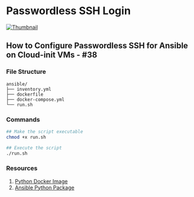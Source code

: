 # Passwordless SSH Login

[![Thumbnail](https://img.youtube.com/vi/YKYw89VaFmU/maxresdefault.jpg)](https://www.youtube.com/watch?v=YKYw89VaFmU)

## How to Configure Passwordless SSH for Ansible on Cloud-init VMs - #38

### File Structure

```text
ansible/
├── inventory.yml
├── dockerfile
├── docker-compose.yml
└── run.sh
```

### Commands

```bash
## Make the script executable
chmod +x run.sh

## Execute the script
./run.sh
```

### Resources
1. [Python Docker Image](https://hub.docker.com/_/python)
2. [Ansible Python Package](https://pypi.org/project/ansible/)